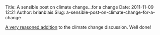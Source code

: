 Title: A sensible post on climate change...for a change
Date: 2011-11-09 12:21
Author: brianblais
Slug: a-sensible-post-on-climate-change-for-a-change

[A very reasoned addition][] to the climate change discussion. Well
done!

  [A very reasoned addition]: http://wattsupwiththat.com/2011/11/01/thank-you-matt-ridley/
